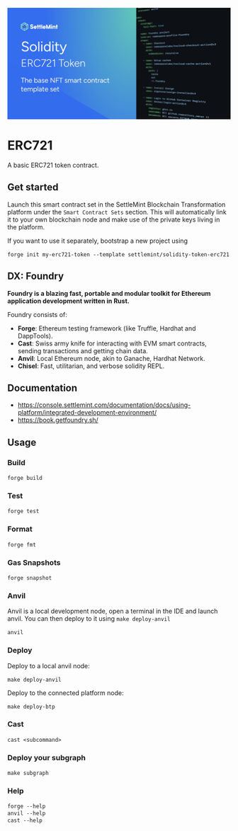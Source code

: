 ![OG](OG_Solidity.jpg)

# ERC721

A basic ERC721 token contract.

## Get started

Launch this smart contract set in the SettleMint Blockchain Transformation platform under the `Smart Contract Sets` section. This will automatically link it to your own blockchain node and make use of the private keys living in the platform.

If you want to use it separately, bootstrap a new project using

```shell
forge init my-erc721-token --template settlemint/solidity-token-erc721
```

## DX: Foundry

**Foundry is a blazing fast, portable and modular toolkit for Ethereum application development written in Rust.**

Foundry consists of:

- **Forge**: Ethereum testing framework (like Truffle, Hardhat and DappTools).
- **Cast**: Swiss army knife for interacting with EVM smart contracts, sending transactions and getting chain data.
- **Anvil**: Local Ethereum node, akin to Ganache, Hardhat Network.
- **Chisel**: Fast, utilitarian, and verbose solidity REPL.

## Documentation

- <https://console.settlemint.com/documentation/docs/using-platform/integrated-development-environment/>
- <https://book.getfoundry.sh/>

## Usage

### Build

```shell
forge build
```

### Test

```shell
forge test
```

### Format

```shell
forge fmt
```

### Gas Snapshots

```shell
forge snapshot
```

### Anvil

Anvil is a local development node, open a terminal in the IDE and launch anvil. You can then deploy to it using `make deploy-anvil`

```shell
anvil
```

### Deploy

Deploy to a local anvil node:

```shell
make deploy-anvil
```

Deploy to the connected platform node:

```shell
make deploy-btp
```

### Cast

```shell
cast <subcommand>
```

### Deploy your subgraph

```shell
make subgraph
```

### Help

```shell
forge --help
anvil --help
cast --help
```
